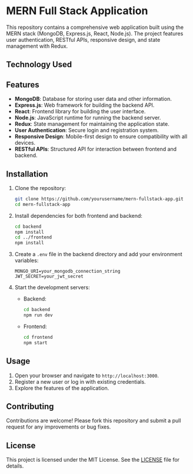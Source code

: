 # MERN Full Stack Application

This repository contains a comprehensive web application built using the MERN stack (MongoDB, Express.js, React, Node.js). The project features user authentication, RESTful APIs, responsive design, and state management with Redux.

## Technology Used


## Features

- **MongoDB**: Database for storing user data and other information.
- **Express.js**: Web framework for building the backend API.
- **React**: Frontend library for building the user interface.
- **Node.js**: JavaScript runtime for running the backend server.
- **Redux**: State management for maintaining the application state.
- **User Authentication**: Secure login and registration system.
- **Responsive Design**: Mobile-first design to ensure compatibility with all devices.
- **RESTful APIs**: Structured API for interaction between frontend and backend.

## Installation

1. Clone the repository:
    ```sh
    git clone https://github.com/yourusername/mern-fullstack-app.git
    cd mern-fullstack-app
    ```

2. Install dependencies for both frontend and backend:
    ```sh
    cd backend
    npm install
    cd ../frontend
    npm install
    ```

3. Create a `.env` file in the backend directory and add your environment variables:
    ```env
    MONGO_URI=your_mongodb_connection_string
    JWT_SECRET=your_jwt_secret
    ```

4. Start the development servers:
    - Backend:
        ```sh
        cd backend
        npm run dev
        ```
    - Frontend:
        ```sh
        cd frontend
        npm start
        ```

## Usage

1. Open your browser and navigate to `http://localhost:3000`.
2. Register a new user or log in with existing credentials.
3. Explore the features of the application.

## Contributing

Contributions are welcome! Please fork this repository and submit a pull request for any improvements or bug fixes.

## License

This project is licensed under the MIT License. See the [LICENSE](LICENSE) file for details.

